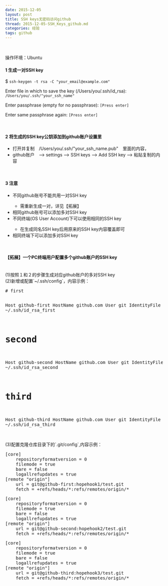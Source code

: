 ```yaml
---
date: 2015-12-05
layout: post
title: SSH keys无密码访问github
thread: 2015-12-05-SSH_Keys_github.md
categories: 经验
tags: github
---
```

</br>

操作环境：Ubuntu

#### 1 生成一对SSH key

$ `ssh-keygen -t rsa -C "your_email@example.com"`

Enter file in which to save the key (/Users/you/.ssh/id_rsa): `/Users/you/.ssh/"your_ssh_name"`

Enter passphrase (empty for no passphrase): `[Press enter]`

Enter same passphrase again: `[Press enter]`


</br>

#### 2 将生成的SSH key公钥添加到github账户设置里
- 打开并复制　/Users/you/.ssh/"your_ssh_name.pub"　里面的内容，
- github账户　——> settings ——> SSH keys  ——>  Add SSH key  ——>  粘贴复制的内容

</br>

#### 3 注意
<ul>
    <li>不同github账号不能共用一对SSH key</li>
    <ul><li>需重新生成一对，详见【拓展】</li></ul>
    <li>相同github账号可以添加多对SSH key</li>
    <li>不同终端(OS User Account)下可以使用相同的SSH key </li>
    <ul><li>在生成同名SSH key后用原来的SSH key内容覆盖即可</li></ul>
    <li>相同终端下可以添加多对SSH key</li>
</ul>

</br>

#### 【拓展】一个PC终端用户配置多个github账户的SSH key
</br>
(1)按照１和２的步骤生成对应github账户的多对SSH key
</br>
(2)新增或配置`~/.ssh/config`，内容示例：
<pre>
# first

Host github-first
HostName github.com
 User git
 IdentityFile ~/.ssh/id_rsa_first

# second

Host github-second
 HostName github.com
 User git
 IdentityFile ~/.ssh/id_rsa_second


# third

Host github-third
 HostName github.com
 User git
 IdentityFile ~/.ssh/id_rsa_third
</pre>

</br>
(3)配置克隆仓库目录下的`.git/config`,内容示例：
<pre>
[core]
	repositoryformatversion = 0
	filemode = true
	bare = false
	logallrefupdates = true
[remote "origin"]
	url = git@github-first:hopehook1/test.git
	fetch = +refs/heads/*:refs/remotes/origin/*
</pre>

<pre>
[core]
	repositoryformatversion = 0
	filemode = true
	bare = false
	logallrefupdates = true
[remote "origin"]
	url = git@github-second:hopehook2/test.git
	fetch = +refs/heads/*:refs/remotes/origin/*
</pre>

<pre>
[core]
	repositoryformatversion = 0
	filemode = true
	bare = false
	logallrefupdates = true
[remote "origin"]
	url = git@github-third:hopehook3/test.git
	fetch = +refs/heads/*:refs/remotes/origin/*
</pre>
